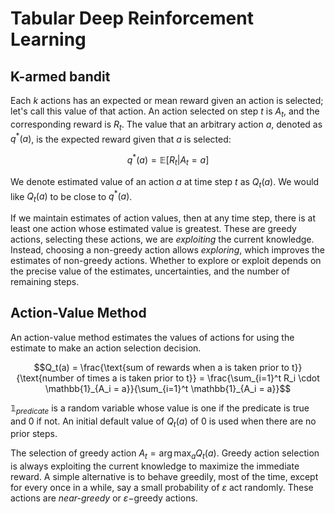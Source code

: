 # Tabular Deep Reinforcement Learning
## K-armed bandit
Each *k* actions has an expected or mean  reward given an action is selected; let's call this value of that action. An action selected on step *t* is $A_t$, and the corresponding reward is $R_t$. The value that an arbitrary action *a*, denoted as $q^*(a)$, is the expected reward given that $a$ is selected:

$$q^*(a) = \mathbb{E}[R_t | A_t = a]$$

We denote estimated value of an action *a* at time step *t* as $Q_t(a)$. We would like $Q_t(a)$ to be close to $q^*(a)$. 

If we maintain estimates of action values, then at any time step, there is at least one action whose estimated value is greatest. These are greedy actions, selecting these actions, we are *exploiting* the current knowledge. Instead, choosing a non-greedy action allows *exploring*, which improves the estimates of non-greedy actions. Whether to explore or exploit depends on the precise value of the estimates, uncertainties, and the number of remaining steps. 

## Action-Value Method
An action-value method estimates the values of actions for using the estimate to make an action selection decision.

$$Q_t(a) = \frac{\text{sum of rewards when a is taken prior to t}}{\text{number of times a is taken prior to t}} = \frac{\sum_{i=1}^t R_i \cdot \mathbb{1}_{A_i = a}}{\sum_{i=1}^t \mathbb{1}_{A_i = a}}$$

$\mathbb{1}_{predicate}$ is a random variable whose value is one if the predicate is true and 0 if not. An initial default value of $Q_t(a)$ of 0 is used when there are no prior steps. 

The selection of greedy action $A_t = \arg\max_a Q_t(a)$. Greedy action selection is always exploiting the current knowledge to maximize the immediate reward. A simple alternative is to behave greedily, most of the time, except for every once in a while, say a small probability of $\varepsilon$ act randomly. These actions are *near-greedy* or $\varepsilon-$greedy actions.